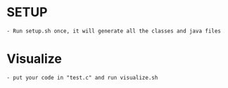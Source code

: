 # SETUP
    - Run setup.sh once, it will generate all the classes and java files
# Visualize
    - put your code in "test.c" and run visualize.sh
